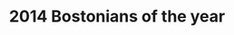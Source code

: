 ---
layout: post
title: '2014 Bostonians of the year'
story: 'http://www.bostonglobe.com/magazine/2014/12/21/why-market-basket-employees-are-our-bostonians-year/o3P4vXbnDO70tjVpfzoEBI/story.html'
text: 'An interactive widget that showcases the employees of Market Basket.'
vimeo: '<iframe src="//player.vimeo.com/video/114976416?title=0&amp;byline=0&amp;portrait=0&amp;color=ffffff" width="640" height="390" frameborder="0" webkitallowfullscreen mozallowfullscreen allowfullscreen></iframe>'
mobile: 'marketbasket'
---